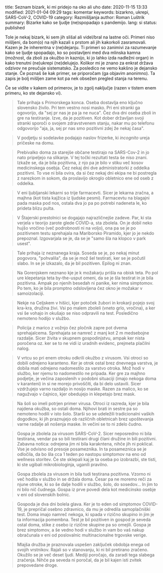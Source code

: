 title: Seznam bizark, ki mi pridejo na oko ali uho
date: 2020-11-15 13:33
modified: 2021-01-04 09:29
tags: komentar
keywords: bizarkno, ukrepi, SARS-CoV-2, COVID-19
category: Razmišljanja
author: Roman Luštrik
summary: Bizarke kako se ljudje (ne)spopadajo s pandemijo.
lang: si
status: published

Tole je nekaj bizark, ki sem jih slišal ali videl/bral na lastne oči. Primeri niso mišljeni, da bom(o) na njih kazali s prstom ali jih kakorkoli zasramovali. Kazen je že inherentna v (ne)dejanju. Ti primeri so zanimivi za razumevanje kako se ljudje spopadajo, ko so postavljeni med dva mlinska kamna (možnost, da zboli za okužbo in kaznijo, ki jo lahko izda nadležni organ) in kako trenutni (ne)ukrepi (ne)delujejo. Kolikor mi je znano za enkrat država odzivov ne preučuje sistematsko. Za posledico ne vemo kakšno je dejansko stanje. Če poznaš še kak primer, se priporočam (ga objavim anonimno). Ta zapis je bolj mišljen zame kot pa nek obsežen pregled stanja na terenu.

Če se vidite v kakem od primerov, je to zgolj naključje (razen v tistem enem primeru, ko ste dejansko vi).

> Tale prihaja s Primorskega konca. Oseba dostavlja eno ključno slovensko živilo. Pri tem vestno nosi masko. Pri eni stranki ga ogovorijo, da "sej pr nas je pa ja ne nuca". Čez dva dni oseba zboli in gre na testiranje. Izve, da je pozitiven. Kot dober državljan svoji stranki sporoči o svojem zdravstvenem stanju, nakar mu po telefonu odgovorijo "aja, ja, sej pr nas smo pozitivni zdej že nekaj časa".

> V podjetju si sodelavke podajajo naslov frizerke, ki _incognito_ ureja pričeske na domu.

> Prebivalko doma za starejše občane testirajo na SARS-Cov-2 in jo nato pripeljejo na slikanje. V tej točki rezultati testa še niso znani. Izkaže se, da je bila pozitivna, z njo pa je bilo v stiku več kosov medicinskega osebja. Čez nekaj dni dve administratorki z oddelka pozitivni. To vse ni bila ovira, da si čez nekaj dni ekipa ne bi postregla z narezkom in sokom, da proslavijo okroglo obletnico ene od oseb z oddelka.

> V eni ljubljanski lekarni so trije farmacevti. Sicer je lekarna zračna, a majhna (kot tista kajžica iz ljudske pesmi). Farmacevtu na blagajni pada maska pod nos, ostala dva jo pa po potrebi nadeneta le, ko prideta blizu pulta.

> V Štajerski prestolnici se dogajajo najrazličnejše zadeve. Par, ki sta verjela v teorijo zarote glede COVID-a, sta zbolela. On je dobil neko hujšo vročino (več podrobnosti ni na voljo), ona pa se je po pozitivnem testu sprehajala na Mariborsko Piramido, kjer jo je nekdo prepoznal. Izgovarjala se je, da se je "samo šla na klopco v park usest".

> Tale prihaja iz neznanega kraja. Soseda se je, po nekaj minut pogovora, "pohvalila", da se je mož šel testirati, ker se je počutil slabo. In se je izkazalo, da je bil pozitiven. Epilog ni znan.

> Na Gorenjskem neznano kje je k možakarju prišla na obisk teta. Po pol ure klepetanja teta by-the-usput omeni, da se je šla testirat in je bila pozitivna. Ampak po njenih besedah ni panike, ker nima simptomov. Po tem, ko je bila promptno odslovljena čez okno je možakar v samoizolaciji.

> Nekje na Celjskem v hišici, kjer potoček žubori in krokarji pojejo svoj kra-kra, družina živi. Vsi po malem zboleli (vneto grlo, vročina), a ker vsi še vohajo in okušajo se niso odpravili na test. Posledično nemoteno hodijo v službo.

> Policija z marico z vožnjo čez pločnik zapre pot dvema sprehajalcema. Sprehajata se namreč z manj kot 2 m medsebojne razdalje. Sicer živita v skupnem gospodinjstvu, ampak ker nista poročena oz. ker se to ne vidi iz uradnih evidenc, prejmeta plačilni nalog.

> V vrtcu so pri enem otroku odkrili okužbo z virusom. Vsi otroci so dobili odrejeno karanteno. Ker je otrok ostal brez dnevnega varstva, je dobila mati odrejeno nadomestilo za varstvo otroka. Mož hodi v službo, ker njemu to nadomestilo ne pripada. Ker gre za majhno podjetje, je večina zaposlenih v podobni situaciji (imajo nekoga doma v karanteni) in si ne morejo privoščiti, da bi delo ustavili. Sicer vzdržujejo varno razdaljo in nosijo maske. Razen za malico, ko se nagužvajo v čajnico, kjer obedujejo in klepetajo brez mask.

> Na šoli so imeli potrjen primer virusa. Otroci iz razreda, kjer je bila najdena okužba, so ostali doma. Njihovi brati in sestre pa so nemoteno hodili v isto šolo. Starši so se udeležili tradicionalni vaških dogodkov, ki jih praznujejo ob različnih obletnicah brez upoštevanja varne radalje ali nošenja maske. In večini se to ni zdelo čudno.

> Gospa je zbolela za virusom SARS-CoV-2. Sicer neposredno ni bila testirana, vendar pa so bili testirani drugi člani družine in bili pozitivni. Zabavna notica: odrejena jim ni bila karakntena, nihče jih ni poklical. Vse je odvisno od presoje posameznika. In ta posameznica se je odločila, da bo šla cca 1 teden po nastopu simptomov na eno od wellness storitev. Če ste sklepali kaj je ta oseba po izobrazbi, ste tisti, ki ste ugibali mikrobiologinja, uganili pravilno.

> Gospa zbolela za virusom in bila tudi testirana pozitivna. Vzorno ni več hodila v službo in se držala doma. Česar pa ne moremo reči za njune otroke, ki so še dalje hodili v službo, šolo, do sosedov... In jim to ni bilo nič čudnega. Gospa iz prve povedi dela kot medicinsko osebje v eni od slovenskih bolnic.

> Gospoda je dva dni bolela glava. Ker je to eden od simptomov COVID-19, je prepričal osebno zdravnico, da mu je odredila samoplačniški test. Doma imajo namreč nekoga, ki spada v rizično skupino in jim je ta informacija pomembna. Test je bil pozitiven in gospod je seveda ostal doma, stike z osebo iz rizične skupine pa so omejili. Gospa je brez simptomov, a še vedno hodi v službo in vam bo vaš nakup obračunala v eni od poslovalnic multinacionalne trgovske verige.

> Mlajša družba je praznovala uspešen zaključek obdobja enega od svojih vrstnikov. Rajali so v stanovanju, ki ni bil pretirano zračeno. Okužilo se je več deset ljudi. Mediji poročajo, da zaradi tega slabega zračenja. Nihče pa seveda ni poročal, da je bil kajen isti zvitek prepovedane droge.
